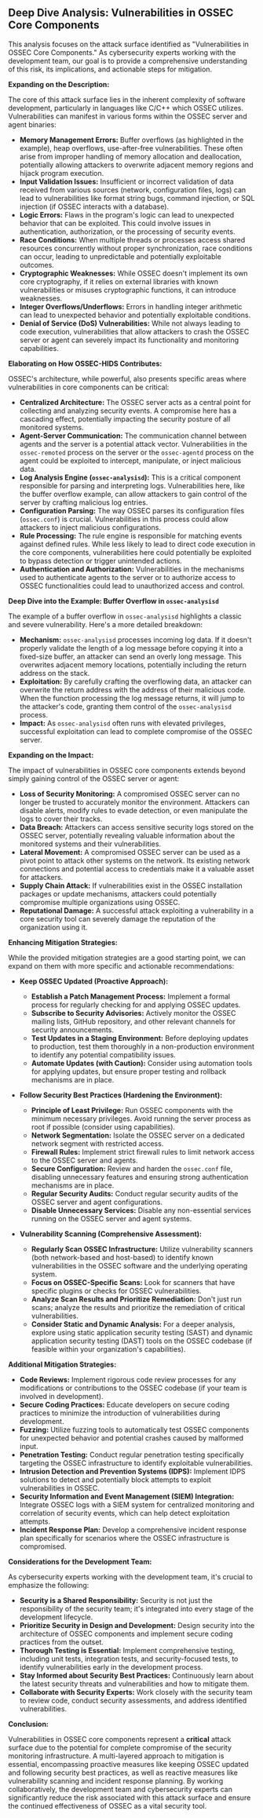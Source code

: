 ## Deep Dive Analysis: Vulnerabilities in OSSEC Core Components

This analysis focuses on the attack surface identified as "Vulnerabilities in OSSEC Core Components."  As cybersecurity experts working with the development team, our goal is to provide a comprehensive understanding of this risk, its implications, and actionable steps for mitigation.

**Expanding on the Description:**

The core of this attack surface lies in the inherent complexity of software development, particularly in languages like C/C++ which OSSEC utilizes. Vulnerabilities can manifest in various forms within the OSSEC server and agent binaries:

* **Memory Management Errors:** Buffer overflows (as highlighted in the example), heap overflows, use-after-free vulnerabilities. These often arise from improper handling of memory allocation and deallocation, potentially allowing attackers to overwrite adjacent memory regions and hijack program execution.
* **Input Validation Issues:**  Insufficient or incorrect validation of data received from various sources (network, configuration files, logs) can lead to vulnerabilities like format string bugs, command injection, or SQL injection (if OSSEC interacts with a database).
* **Logic Errors:** Flaws in the program's logic can lead to unexpected behavior that can be exploited. This could involve issues in authentication, authorization, or the processing of security events.
* **Race Conditions:** When multiple threads or processes access shared resources concurrently without proper synchronization, race conditions can occur, leading to unpredictable and potentially exploitable outcomes.
* **Cryptographic Weaknesses:**  While OSSEC doesn't implement its own core cryptography, if it relies on external libraries with known vulnerabilities or misuses cryptographic functions, it can introduce weaknesses.
* **Integer Overflows/Underflows:**  Errors in handling integer arithmetic can lead to unexpected behavior and potentially exploitable conditions.
* **Denial of Service (DoS) Vulnerabilities:**  While not always leading to code execution, vulnerabilities that allow attackers to crash the OSSEC server or agent can severely impact its functionality and monitoring capabilities.

**Elaborating on How OSSEC-HIDS Contributes:**

OSSEC's architecture, while powerful, also presents specific areas where vulnerabilities in core components can be critical:

* **Centralized Architecture:** The OSSEC server acts as a central point for collecting and analyzing security events. A compromise here has a cascading effect, potentially impacting the security posture of all monitored systems.
* **Agent-Server Communication:** The communication channel between agents and the server is a potential attack vector. Vulnerabilities in the `ossec-remoted` process on the server or the `ossec-agentd` process on the agent could be exploited to intercept, manipulate, or inject malicious data.
* **Log Analysis Engine (`ossec-analysisd`):** This is a critical component responsible for parsing and interpreting logs. Vulnerabilities here, like the buffer overflow example, can allow attackers to gain control of the server by crafting malicious log entries.
* **Configuration Parsing:** The way OSSEC parses its configuration files (`ossec.conf`) is crucial. Vulnerabilities in this process could allow attackers to inject malicious configurations.
* **Rule Processing:** The rule engine is responsible for matching events against defined rules. While less likely to lead to direct code execution in the core components, vulnerabilities here could potentially be exploited to bypass detection or trigger unintended actions.
* **Authentication and Authorization:**  Vulnerabilities in the mechanisms used to authenticate agents to the server or to authorize access to OSSEC functionalities could lead to unauthorized access and control.

**Deep Dive into the Example: Buffer Overflow in `ossec-analysisd`**

The example of a buffer overflow in `ossec-analysisd` highlights a classic and severe vulnerability. Here's a more detailed breakdown:

* **Mechanism:** `ossec-analysisd` processes incoming log data. If it doesn't properly validate the length of a log message before copying it into a fixed-size buffer, an attacker can send an overly long message. This overwrites adjacent memory locations, potentially including the return address on the stack.
* **Exploitation:** By carefully crafting the overflowing data, an attacker can overwrite the return address with the address of their malicious code. When the function processing the log message returns, it will jump to the attacker's code, granting them control of the `ossec-analysisd` process.
* **Impact:** As `ossec-analysisd` often runs with elevated privileges, successful exploitation can lead to complete compromise of the OSSEC server.

**Expanding on the Impact:**

The impact of vulnerabilities in OSSEC core components extends beyond simply gaining control of the OSSEC server or agent:

* **Loss of Security Monitoring:** A compromised OSSEC server can no longer be trusted to accurately monitor the environment. Attackers can disable alerts, modify rules to evade detection, or even manipulate the logs to cover their tracks.
* **Data Breach:** Attackers can access sensitive security logs stored on the OSSEC server, potentially revealing valuable information about the monitored systems and their vulnerabilities.
* **Lateral Movement:** A compromised OSSEC server can be used as a pivot point to attack other systems on the network. Its existing network connections and potential access to credentials make it a valuable asset for attackers.
* **Supply Chain Attack:** If vulnerabilities exist in the OSSEC installation packages or update mechanisms, attackers could potentially compromise multiple organizations using OSSEC.
* **Reputational Damage:** A successful attack exploiting a vulnerability in a core security tool can severely damage the reputation of the organization using it.

**Enhancing Mitigation Strategies:**

While the provided mitigation strategies are a good starting point, we can expand on them with more specific and actionable recommendations:

* **Keep OSSEC Updated (Proactive Approach):**
    * **Establish a Patch Management Process:** Implement a formal process for regularly checking for and applying OSSEC updates.
    * **Subscribe to Security Advisories:** Actively monitor the OSSEC mailing lists, GitHub repository, and other relevant channels for security announcements.
    * **Test Updates in a Staging Environment:** Before deploying updates to production, test them thoroughly in a non-production environment to identify any potential compatibility issues.
    * **Automate Updates (with Caution):** Consider using automation tools for applying updates, but ensure proper testing and rollback mechanisms are in place.

* **Follow Security Best Practices (Hardening the Environment):**
    * **Principle of Least Privilege:** Run OSSEC components with the minimum necessary privileges. Avoid running the server process as root if possible (consider using capabilities).
    * **Network Segmentation:** Isolate the OSSEC server on a dedicated network segment with restricted access.
    * **Firewall Rules:** Implement strict firewall rules to limit network access to the OSSEC server and agents.
    * **Secure Configuration:**  Review and harden the `ossec.conf` file, disabling unnecessary features and ensuring strong authentication mechanisms are in place.
    * **Regular Security Audits:** Conduct regular security audits of the OSSEC server and agent configurations.
    * **Disable Unnecessary Services:** Disable any non-essential services running on the OSSEC server and agent systems.

* **Vulnerability Scanning (Comprehensive Assessment):**
    * **Regularly Scan OSSEC Infrastructure:** Utilize vulnerability scanners (both network-based and host-based) to identify known vulnerabilities in the OSSEC software and the underlying operating system.
    * **Focus on OSSEC-Specific Scans:** Look for scanners that have specific plugins or checks for OSSEC vulnerabilities.
    * **Analyze Scan Results and Prioritize Remediation:**  Don't just run scans; analyze the results and prioritize the remediation of critical vulnerabilities.
    * **Consider Static and Dynamic Analysis:** For a deeper analysis, explore using static application security testing (SAST) and dynamic application security testing (DAST) tools on the OSSEC codebase (if feasible within your organization's capabilities).

**Additional Mitigation Strategies:**

* **Code Reviews:** Implement rigorous code review processes for any modifications or contributions to the OSSEC codebase (if your team is involved in development).
* **Secure Coding Practices:** Educate developers on secure coding practices to minimize the introduction of vulnerabilities during development.
* **Fuzzing:** Utilize fuzzing tools to automatically test OSSEC components for unexpected behavior and potential crashes caused by malformed input.
* **Penetration Testing:** Conduct regular penetration testing specifically targeting the OSSEC infrastructure to identify exploitable vulnerabilities.
* **Intrusion Detection and Prevention Systems (IDPS):** Implement IDPS solutions to detect and potentially block attempts to exploit vulnerabilities in OSSEC.
* **Security Information and Event Management (SIEM) Integration:** Integrate OSSEC logs with a SIEM system for centralized monitoring and correlation of security events, which can help detect exploitation attempts.
* **Incident Response Plan:**  Develop a comprehensive incident response plan specifically for scenarios where the OSSEC infrastructure is compromised.

**Considerations for the Development Team:**

As cybersecurity experts working with the development team, it's crucial to emphasize the following:

* **Security is a Shared Responsibility:**  Security is not just the responsibility of the security team; it's integrated into every stage of the development lifecycle.
* **Prioritize Security in Design and Development:** Design security into the architecture of OSSEC components and implement secure coding practices from the outset.
* **Thorough Testing is Essential:** Implement comprehensive testing, including unit tests, integration tests, and security-focused tests, to identify vulnerabilities early in the development process.
* **Stay Informed about Security Best Practices:**  Continuously learn about the latest security threats and vulnerabilities and how to mitigate them.
* **Collaborate with Security Experts:**  Work closely with the security team to review code, conduct security assessments, and address identified vulnerabilities.

**Conclusion:**

Vulnerabilities in OSSEC core components represent a **critical** attack surface due to the potential for complete compromise of the security monitoring infrastructure. A multi-layered approach to mitigation is essential, encompassing proactive measures like keeping OSSEC updated and following security best practices, as well as reactive measures like vulnerability scanning and incident response planning. By working collaboratively, the development team and cybersecurity experts can significantly reduce the risk associated with this attack surface and ensure the continued effectiveness of OSSEC as a vital security tool.
